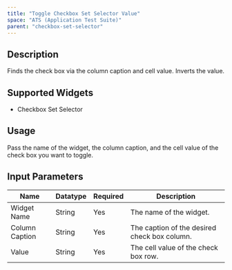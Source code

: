 ```yaml
---
title: "Toggle Checkbox Set Selector Value"
space: "ATS (Application Test Suite)"
parent: "checkbox-set-selector"
---
```

## Description
Finds the check box via the column caption and cell value. Inverts the value.

## Supported Widgets
 + Checkbox Set Selector

## Usage
Pass the name of the widget, the column caption, and the cell value of the check box you want to toggle.

## Input Parameters



Name | Datatype | Required | Description
---- | -------- | ------- |---------------
Widget Name | String | Yes | The name of the widget.
Column Caption | String | Yes | The caption of the desired check box column.
Value | String | Yes | The cell value of the check box row.
